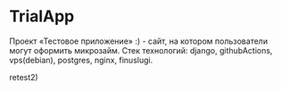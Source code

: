 # TrialApp

Проект «Тестовое приложение» :) - сайт, на котором пользователи могут оформить микрозайм.
Стек технологий:
django, githubActions, vps(debian), postgres, nginx, finuslugi.

retest2)
